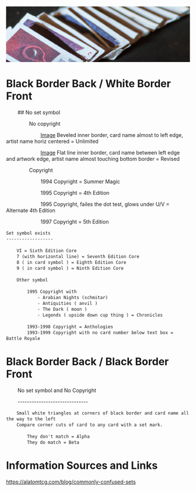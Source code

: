 ![old cards](/assets/header.png)


# Black Border Back / White Border Front

        ## No set symbol
	
                No copyright
	 
                        [Image](/assets/unlimited.png) Beveled inner border, card name almost to left edge, artist name horiz centered  = Unlimited 

                        [Image](/assets/revised.png) Flat line inner border, card name between left edge and artwork edge, artist name almost touching bottom border = Revised

                Copyright
      
                        1994 Copyright = Summer Magic
		    
                        1995 Copyright = 4th Edition 
		    
                        1995 Copyright, failes the dot test, glows under U/V = Alternate 4th Edition 
		    
                        1997 Copyright = 5th Edition

	Set symbol exists
 	------------------

		VI = Sixth Edition Core
		7 (with horizontal line) = Seventh Edition Core
		8 ( in card symbol ) = Eighth Edition Core
		9 ( in card symbol ) = Ninth Edition Core

		Other symbol

			1995 Copyright with 
				- Arabian Nights (schmitar) 
				- Antiquities ( anvil ) 
				- The Dark ( moon ) 
				- Legends ( upside down cup thing ) = Chronicles
                  
			1993-1998 Copyright = Anthologies
			1993-1999 Copyright with no card number below text box = Battle Royale

    
# Black Border Back / Black Border Front

        No set symbol and No Copyright
 
        ------------------------------
       
		Small white triangles at corners of black border and card name all the way to the left
		Compare corner cuts of card to any card with a set mark.
		      
			They don't match = Alpha
			They do match = Beta



# Information Sources and Links

https://alatomtcg.com/blog/commonly-confused-sets




